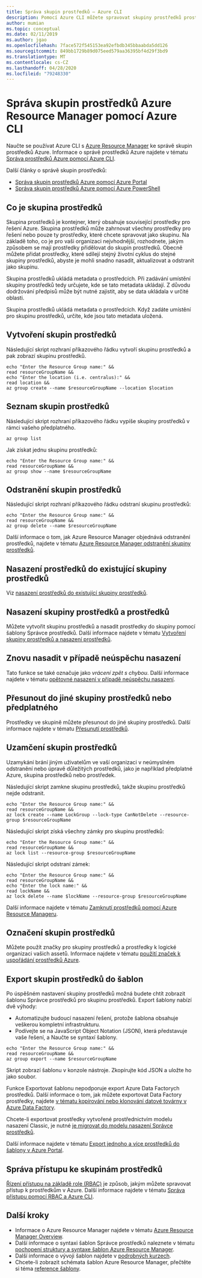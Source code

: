```yaml
---
title: Správa skupin prostředků – Azure CLI
description: Pomocí Azure CLI můžete spravovat skupiny prostředků prostřednictvím Azure Resource Manager. Ukazuje, jak vytvořit, vypsat a odstranit skupiny prostředků.
author: mumian
ms.topic: conceptual
ms.date: 02/11/2019
ms.author: jgao
ms.openlocfilehash: 7face572f545153ea92efbdb345bbaabda5dd126
ms.sourcegitcommit: 849bb1729b89d075eed579aa36395bf4d29f3bd9
ms.translationtype: MT
ms.contentlocale: cs-CZ
ms.lasthandoff: 04/28/2020
ms.locfileid: "79248330"
---
```

# <a name="manage-azure-resource-manager-resource-groups-by-using-azure-cli"></a>Správa skupin prostředků Azure Resource Manager pomocí Azure CLI

Naučte se používat Azure CLI s [Azure Resource Manager](overview.md) ke správě skupin prostředků Azure. Informace o správě prostředků Azure najdete v tématu [Správa prostředků Azure pomocí Azure CLI](manage-resources-cli.md).

Další články o správě skupin prostředků:

- [Správa skupin prostředků Azure pomocí Azure Portal](manage-resources-portal.md)
- [Správa skupin prostředků Azure pomocí Azure PowerShell](manage-resources-powershell.md)

## <a name="what-is-a-resource-group"></a>Co je skupina prostředků

Skupina prostředků je kontejner, který obsahuje související prostředky pro řešení Azure. Skupina prostředků může zahrnovat všechny prostředky pro řešení nebo pouze ty prostředky, které chcete spravovat jako skupinu. Na základě toho, co je pro vaši organizaci nejvhodnější, rozhodnete, jakým způsobem se mají prostředky přidělovat do skupin prostředků. Obecně můžete přidat prostředky, které sdílejí stejný životní cyklus do stejné skupiny prostředků, abyste je mohli snadno nasadit, aktualizovat a odstranit jako skupinu.

Skupina prostředků ukládá metadata o prostředcích. Při zadávání umístění skupiny prostředků tedy určujete, kde se tato metadata ukládají. Z důvodu dodržování předpisů může být nutné zajistit, aby se data ukládala v určité oblasti.

Skupina prostředků ukládá metadata o prostředcích. Když zadáte umístění pro skupinu prostředků, určíte, kde jsou tato metadata uložená.

## <a name="create-resource-groups"></a>Vytvoření skupin prostředků

Následující skript rozhraní příkazového řádku vytvoří skupinu prostředků a pak zobrazí skupinu prostředků.

```azurecli-interactive
echo "Enter the Resource Group name:" &&
read resourceGroupName &&
echo "Enter the location (i.e. centralus):" &&
read location &&
az group create --name $resourceGroupName --location $location
```

## <a name="list-resource-groups"></a>Seznam skupin prostředků

Následující skript rozhraní příkazového řádku vypíše skupiny prostředků v rámci vašeho předplatného.

```azurecli-interactive
az group list
```

Jak získat jednu skupinu prostředků:

```azurecli-interactive
echo "Enter the Resource Group name:" &&
read resourceGroupName &&
az group show --name $resourceGroupName
```

## <a name="delete-resource-groups"></a>Odstranění skupin prostředků

Následující skript rozhraní příkazového řádku odstraní skupinu prostředků:

```azurecli-interactive
echo "Enter the Resource Group name:" &&
read resourceGroupName &&
az group delete --name $resourceGroupName
```

Další informace o tom, jak Azure Resource Manager objednává odstranění prostředků, najdete v tématu [Azure Resource Manager odstranění skupiny prostředků](delete-resource-group.md).

## <a name="deploy-resources-to-an-existing-resource-group"></a>Nasazení prostředků do existující skupiny prostředků

Viz [nasazení prostředků do existující skupiny prostředků](manage-resources-cli.md#deploy-resources-to-an-existing-resource-group).

## <a name="deploy-a-resource-group-and-resources"></a>Nasazení skupiny prostředků a prostředků

Můžete vytvořit skupinu prostředků a nasadit prostředky do skupiny pomocí šablony Správce prostředků. Další informace najdete v tématu [Vytvoření skupiny prostředků a nasazení prostředků](../templates/deploy-to-subscription.md#resource-group-and-resources).

## <a name="redeploy-when-deployment-fails"></a>Znovu nasadit v případě neúspěchu nasazení

Tato funkce se také označuje jako *vrácení zpět s chybou*. Další informace najdete v tématu [opětovné nasazení v případě neúspěchu nasazení](../templates/rollback-on-error.md).

## <a name="move-to-another-resource-group-or-subscription"></a>Přesunout do jiné skupiny prostředků nebo předplatného

Prostředky ve skupině můžete přesunout do jiné skupiny prostředků. Další informace najdete v tématu [Přesunutí prostředků](manage-resources-cli.md#move-resources).

## <a name="lock-resource-groups"></a>Uzamčení skupin prostředků

Uzamykání brání jiným uživatelům ve vaší organizaci v neúmyslném odstranění nebo úpravě důležitých prostředků, jako je například předplatné Azure, skupina prostředků nebo prostředek. 

Následující skript zamkne skupinu prostředků, takže skupinu prostředků nejde odstranit.

```azurecli-interactive
echo "Enter the Resource Group name:" &&
read resourceGroupName &&
az lock create --name LockGroup --lock-type CanNotDelete --resource-group $resourceGroupName  
```

Následující skript získá všechny zámky pro skupinu prostředků:

```azurecli-interactive
echo "Enter the Resource Group name:" &&
read resourceGroupName &&
az lock list --resource-group $resourceGroupName  
```

Následující skript odstraní zámek:

```azurecli-interactive
echo "Enter the Resource Group name:" &&
read resourceGroupName &&
echo "Enter the lock name:" &&
read lockName &&
az lock delete --name $lockName --resource-group $resourceGroupName
```

Další informace najdete v tématu [Zamknutí prostředků pomocí Azure Resource Manageru](lock-resources.md).

## <a name="tag-resource-groups"></a>Označení skupin prostředků

Můžete použít značky pro skupiny prostředků a prostředky k logické organizaci vašich assetů. Informace najdete v tématu [použití značek k uspořádání prostředků Azure](tag-resources.md#azure-cli).

## <a name="export-resource-groups-to-templates"></a>Export skupin prostředků do šablon

Po úspěšném nastavení skupiny prostředků možná budete chtít zobrazit šablonu Správce prostředků pro skupinu prostředků. Export šablony nabízí dvě výhody:

- Automatizujte budoucí nasazení řešení, protože šablona obsahuje veškerou kompletní infrastrukturu.
- Podívejte se na JavaScript Object Notation (JSON), která představuje vaše řešení, a Naučte se syntaxí šablony.

```azurecli-interactive
echo "Enter the Resource Group name:" &&
read resourceGroupName &&
az group export --name $resourceGroupName  
```

Skript zobrazí šablonu v konzole nástroje.  Zkopírujte kód JSON a uložte ho jako soubor.

Funkce Exportovat šablonu nepodporuje export Azure Data Factorych prostředků. Další informace o tom, jak můžete exportovat Data Factory prostředky, najdete [v tématu kopírování nebo klonování datové továrny v Azure Data Factory](https://aka.ms/exportTemplateViaAdf).

Chcete-li exportovat prostředky vytvořené prostřednictvím modelu nasazení Classic, je nutné [je migrovat do modelu nasazení Správce prostředků](https://aka.ms/migrateclassicresourcetoarm).

Další informace najdete v tématu [Export jednoho a více prostředků do šablony v Azure Portal](../templates/export-template-portal.md).

## <a name="manage-access-to-resource-groups"></a>Správa přístupu ke skupinám prostředků

[Řízení přístupu na základě role (RBAC)](../../role-based-access-control/overview.md) je způsob, jakým můžete spravovat přístup k prostředkům v Azure. Další informace najdete v tématu [Správa přístupu pomocí RBAC a Azure CLI](../../role-based-access-control/role-assignments-cli.md).

## <a name="next-steps"></a>Další kroky

- Informace o Azure Resource Manager najdete v tématu [Azure Resource Manager Overview](overview.md).
- Další informace o syntaxi šablon Správce prostředků naleznete v tématu [pochopení struktury a syntaxe šablon Azure Resource Manager](../templates/template-syntax.md).
- Další informace o vývoji šablon najdete v [podrobných kurzech](/azure/azure-resource-manager/).
- Chcete-li zobrazit schémata šablon Azure Resource Manager, přečtěte si téma [reference šablony](/azure/templates/).